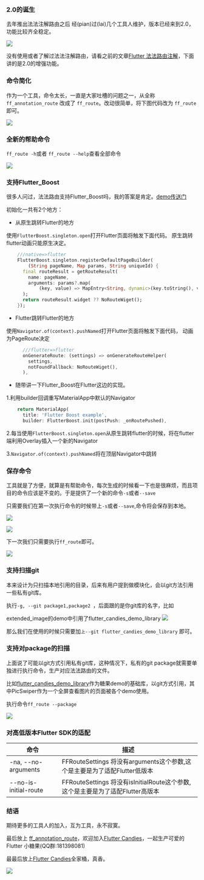 ### 2.0的诞生

去年推出法法注解路由之后
经(pian)过(lai)几个工具人维护，版本已经来到2.0，功能比较齐全稳定。

![](https://user-gold-cdn.xitu.io/2020/4/6/1714e53e0a252778?w=1103&h=732&f=png&s=66915)

没有使用或者了解过法法注解路由，请看之前的文章[Flutter 法法路由注解](https://juejin.im/post/6844903919601074190)，下面讲的是2.0的增强功能。

### 命令简化

作为一个工具，命令太长，一直是大家吐槽的问题之一，从全称` ff_annotation_route` 改成了 `ff_route`。改动很简单，将下图代码改为 `ff_route`即可。

![](https://user-gold-cdn.xitu.io/2020/4/6/1714e665b7be0e7b?w=969&h=546&f=png&s=61236)

### 全新的帮助命令

`ff_route -h`或者 `ff_route --help`查看全部命令

![](https://user-gold-cdn.xitu.io/2020/4/6/1714e56e91549917?w=1640&h=480&f=png&s=74450)

### 支持Flutter_Boost

很多人问过，法法路由支持Flutter_Boost吗，我的答案是肯定。[demo传送门](https://github.com/zmtzawqlp/flutter_boost/tree/master/example)

初始化一共有2个地方：

* 从原生跳转Flutter的地方

使用`FlutterBoost.singleton.open`打开Flutter页面将触发下面代码。
原生跳转flutter动画只能原生决定。
``` dart
    ///native=>flutter
    FlutterBoost.singleton.registerDefaultPageBuilder(
        (String pageName, Map params, String uniqueId) {
      final routeResult = getRouteResult(
        name: pageName,
        arguments: params?.map(
            (key, value) => MapEntry<String, dynamic>(key.toString(), value)),
      );
      return routeResult.widget ?? NoRouteWiget();
    });
```
* Flutter跳转Flutter的地方

使用`Navigator.of(context).pushNamed`打开Flutter页面将触发下面代码，
动画为PageRoute决定
``` dart
      ///flutter=>flutter
      onGenerateRoute: (settings) => onGenerateRouteHelper(
        settings,
        notFoundFallback: NoRouteWiget(),
      ),
```

* 随带讲一下Flutter_Boost在Flutter这边的实现。

1.利用builder回调重写MaterialApp中默认的Navigator

``` dart
    return MaterialApp(
      title: 'Flutter Boost example',
      builder: FlutterBoost.init(postPush: _onRoutePushed),
```
2.每当使用`FlutterBoost.singleton.open`从原生跳转flutter的时候，将在flutter端利用Overlay插入一个新的Navigator

3.`Navigator.of(context).pushNamed`将在顶层Navigator中跳转

### 保存命令

工具就是了方便，就算是有帮助命令，每次生成的时候看一下也是很麻烦，而且项目的命令应该是不变的。于是提供了一个新的命令`-s`或者`--save`

只需要我们在第一次执行命令的时候带上`-s`或者`--save`,命令将会保存到本地。

![](https://user-gold-cdn.xitu.io/2020/4/6/1714e98294670683?w=1122&h=213&f=png&s=22322)

![](https://user-gold-cdn.xitu.io/2020/4/6/1714e98be1f94fd7?w=679&h=48&f=png&s=5117)

下一次我们只需要执行`ff_route`即可。

![](https://user-gold-cdn.xitu.io/2020/4/6/1714e999a5559004?w=1122&h=366&f=png&s=49900)

### 支持扫描git

本来设计为只扫描本地引用的目录，后来有用户提到做模块化，会以git方法引用一些私有git库。

执行`-g, --git package1,package2 `，后面跟的是你git库的名字，比如

extended_image的demo中引用了flutter_candies_demo_library
![](https://user-gold-cdn.xitu.io/2020/4/6/1714ea3e29d3a0f4?w=1019&h=132&f=png&s=23425)

那么我们在使用的时候只需要加`上--git flutter_candies_demo_library` 即可。

### 支持对package的扫描

上面说了可能以git方式引用私有git库，这种情况下，私有的git package就需要单独进行执行命令，生产对应法法路由的文件。

比如[flutter_candies_demo_library](https://github.com/fluttercandies/flutter_candies_demo_library)作为糖果demo的基础库，以git方式引用，其中PicSwiper作为一个全屏查看图片的页面被各个demo使用。

执行命令`ff_route --package`

![](https://user-gold-cdn.xitu.io/2020/4/6/1714f04c71fda826?w=1219&h=367&f=png&s=92556)

### 对高低版本Flutter SDK的适配

|  命令 | 描述  |
|  ----  | ----  |
|  -na, --no-arguments  | FFRouteSettings 将没有arguments这个参数,这个是主要是为了适配Flutter低版本  |
|  --no-is-initial-route   | FFRouteSettings 将没有isInitialRoute这个参数,这个是主要是为了适配Flutter高版本  |

### 结语

期待更多的工具人的加入，互为工具，永不寂寞。

最后放上 [ff_annotation_route](https://github.com/fluttercandies/ff_annotation_route)，欢迎加入[Flutter Candies](https://github.com/fluttercandies)，一起生产可爱的Flutter 小糖果(QQ群:181398081)

最最后放上[Flutter Candies](https://github.com/fluttercandies)全家桶，真香。

![](https://user-gold-cdn.xitu.io/2019/5/29/16b02e0775f4af97?w=1920&h=1920&f=png&s=131155)
